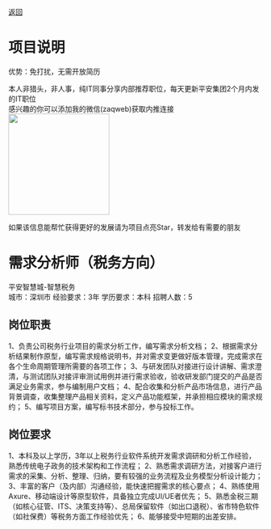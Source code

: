 [返回](../../)

# 项目说明

优势：免打扰，无需开放简历

本人非猎头，非人事，纯IT同事分享内部推荐职位，每天更新平安集团2个月内发的IT职位  
感兴趣的你可以添加我的微信(zaqweb)获取内推连接  
<img src="https://github.com/zaqweb/PA-IT-JOBS/blob/master/WechatICode.jpeg"  height="200" width="200">

如果该信息能帮忙获得更好的发展请为项目点亮Star，转发给有需要的朋友

# 需求分析师（税务方向）
平安智慧城-智慧税务  
城市：深圳市 经验要求：3年 学历要求：本科  招聘人数：5

## 岗位职责
1、负责公司税务行业项目的需求分析工作，编写需求分析文档；
2、根据需求分析结果制作原型，编写需求规格说明书，并对需求变更做好版本管理，完成需求在各个生命周期管理所需要的各项工作； 
3、与研发团队对接进行设计讲解、需求澄清，与测试团队对接评审测试用例并进行需求验收，验收研发部门提交的产品是否满足业务需求，参与编制用户文档； 
4、配合收集和分析产品市场信息，进行产品背景调查，收集整理产品相关资料，定义产品功能框架，并承担相应模块的需求规约；
5、编写项目方案，编写标书技术部分，参与投标工作。

## 岗位要求
1、本科及以上学历，3年以上税务行业软件系统开发需求调研和分析工作经验，熟悉传统电子政务的技术架构和工作流程； 
2、熟悉需求调研方法，对接客户进行需求的采集、分析、整理、归纳，要有较强的业务流程及业务模型分析设计能力；
3、丰富的客户（及内部）沟通经验，能快速把握需求的核心要点；
4、熟练使用Axure、移动端设计等原型软件，具备独立完成UI/UE者优先；
5、熟悉金税三期（如核心征管、ITS、决策支持等）、总局保留软件（如出口退税）、省市特色软件（如社保费）等税务方面工作经验优先；
6、能够接受中短期的出差安排。




